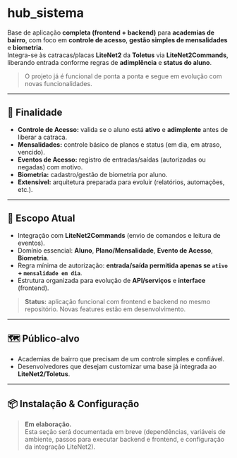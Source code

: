 # hub_sistema

Base de aplicação **completa (frontend + backend)** para **academias de bairro**, com foco em **controle de acesso**, **gestão simples de mensalidades** e **biometria**.  
Integra-se às catracas/placas **LiteNet2** da **Toletus** via **LiteNet2Commands**, liberando entrada conforme regras de **adimplência** e **status do aluno**.

> O projeto já é funcional de ponta a ponta e segue em evolução com novas funcionalidades.

---

## 🎯 Finalidade

- **Controle de Acesso:** valida se o aluno está **ativo** e **adimplente** antes de liberar a catraca.
- **Mensalidades:** controle básico de planos e status (em dia, em atraso, vencido).
- **Eventos de Acesso:** registro de entradas/saídas (autorizadas ou negadas) com motivo.
- **Biometria:** cadastro/gestão de biometria por aluno.
- **Extensível:** arquitetura preparada para evoluir (relatórios, automações, etc.).

---

## 🧩 Escopo Atual

- Integração com **LiteNet2Commands** (envio de comandos e leitura de eventos).
- Domínio essencial: **Aluno**, **Plano/Mensalidade**, **Evento de Acesso**, **Biometria**.
- Regra mínima de autorização: **entrada/saída permitida apenas se `ativo` + `mensalidade em dia`**.
- Estrutura organizada para evolução de **API/serviços** e **interface** (frontend).

> **Status:** aplicação funcional com frontend e backend no mesmo repositório. Novas features estão em desenvolvimento.

---

## 🗺️ Público-alvo

- Academias de bairro que precisam de um controle simples e confiável.
- Desenvolvedores que desejam customizar uma base já integrada ao **LiteNet2/Toletus**.

---

## 📦 Instalação & Configuração

> **Em elaboração.**  
> Esta seção será documentada em breve (dependências, variáveis de ambiente, passos para executar backend e frontend, e configuração da integração LiteNet2).
